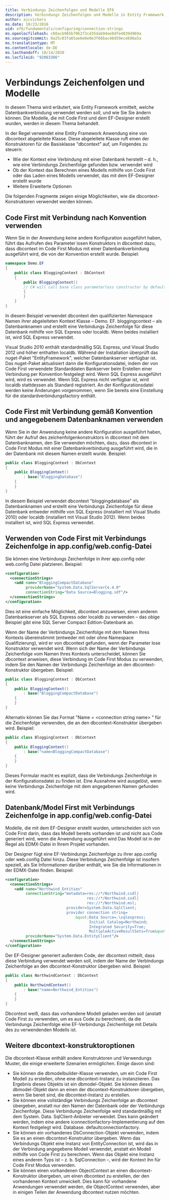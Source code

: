 ```yaml
---
title: Verbindungs Zeichenfolgen und Modelle EF6
description: Verbindungs Zeichenfolgen und Modelle in Entity Framework 6
author: ajcvickers
ms.date: 10/23/2016
uid: ef6/fundamentals/configuring/connection-strings
ms.openlocfilehash: c60acb965b7062f3cd35dab94ee8dfe48394969a
ms.sourcegitcommit: 0a25c03fa65ae6e0e0e3f66bac48d59eceb96a5a
ms.translationtype: MT
ms.contentlocale: de-DE
ms.lasthandoff: 10/14/2020
ms.locfileid: "92063386"
---
```

# <a name="connection-strings-and-models"></a>Verbindungs Zeichenfolgen und Modelle
In diesem Thema wird erläutert, wie Entity Framework ermittelt, welche Datenbankverbindung verwendet werden soll, und wie Sie Sie ändern können. Die Modelle, die mit Code First und dem EF-Designer erstellt wurden, werden in diesem Thema behandelt.  

In der Regel verwendet eine Entity Framework Anwendung eine von dbcontext abgeleitete Klasse. Diese abgeleitete Klasse ruft einen der Konstruktoren für die Basisklasse "dbcontext" auf, um Folgendes zu steuern:  

- Wie der Kontext eine Verbindung mit einer Datenbank herstellt – d. h., wie eine Verbindungs Zeichenfolge gefunden bzw. verwendet wird  
- Ob der Kontext das Berechnen eines Modells mithilfe von Code First oder das Laden eines Modells verwendet, das mit dem EF-Designer erstellt wurde  
- Weitere Erweiterte Optionen  

Die folgenden Fragmente zeigen einige Möglichkeiten, wie die dbcontext-Konstruktoren verwendet werden können.  

## <a name="use-code-first-with-connection-by-convention"></a>Code First mit Verbindung nach Konvention verwenden  

Wenn Sie in der Anwendung keine andere Konfiguration ausgeführt haben, führt das Aufrufen des Parameter losen Konstruktors in dbcontext dazu, dass dbcontext im Code First Modus mit einer Datenbankverbindung ausgeführt wird, die von der Konvention erstellt wurde. Beispiel:  

``` csharp  
namespace Demo.EF
{
    public class BloggingContext : DbContext
    {
        public BloggingContext()
        // C# will call base class parameterless constructor by default
        {
        }
    }
}
```  

In diesem Beispiel verwendet dbcontext den qualifizierten Namespace Namen ihrer abgeleiteten Kontext Klasse – Demo. EF. bloggingcontext – als Datenbanknamen und erstellt eine Verbindungs Zeichenfolge für diese Datenbank mithilfe von SQL Express oder localdb. Wenn beides installiert ist, wird SQL Express verwendet.  

Visual Studio 2010 enthält standardmäßig SQL Express, und Visual Studio 2012 und höher enthalten localdb. Während der Installation überprüft das nuget-Paket "EntityFramework", welcher Datenbankserver verfügbar ist. Das nuget-Paket aktualisiert dann die Konfigurationsdatei, indem der von Code First verwendete Standarddaten Bankserver beim Erstellen einer Verbindung per Konvention festgelegt wird. Wenn SQL Express ausgeführt wird, wird es verwendet. Wenn SQL Express nicht verfügbar ist, wird localdb stattdessen als Standard registriert. An der Konfigurationsdatei werden keine Änderungen vorgenommen, wenn Sie bereits eine Einstellung für die standardverbindungsfactory enthält.  

## <a name="use-code-first-with-connection-by-convention-and-specified-database-name"></a>Code First mit Verbindung gemäß Konvention und angegebenem Datenbanknamen verwenden  

Wenn Sie in der Anwendung keine andere Konfiguration ausgeführt haben, führt der Aufruf des zeichenfolgenkonstruktors in dbcontext mit dem Datenbanknamen, den Sie verwenden möchten, dazu, dass dbcontext in Code First Modus mit einer Datenbankverbindung ausgeführt wird, die in der Datenbank mit diesem Namen erstellt wurde. Beispiel:  

``` csharp  
public class BloggingContext : DbContext
{
    public BloggingContext()
        : base("BloggingDatabase")
    {
    }
}
```  

In diesem Beispiel verwendet dbcontext "bloggingdatabase" als Datenbanknamen und erstellt eine Verbindungs Zeichenfolge für diese Datenbank entweder mithilfe von SQL Express (installiert mit Visual Studio 2010) oder localdb (installiert mit Visual Studio 2012). Wenn beides installiert ist, wird SQL Express verwendet.  

## <a name="use-code-first-with-connection-string-in-appconfigwebconfig-file"></a>Verwenden von Code First mit Verbindungs Zeichenfolge in app.config/web.config-Datei  

Sie können eine Verbindungs Zeichenfolge in ihrer app.config oder web.config Datei platzieren. Beispiel:  

``` xml  
<configuration>
  <connectionStrings>
    <add name="BloggingCompactDatabase"
         providerName="System.Data.SqlServerCe.4.0"
         connectionString="Data Source=Blogging.sdf"/>
  </connectionStrings>
</configuration>
```  

Dies ist eine einfache Möglichkeit, dbcontext anzuweisen, einen anderen Datenbankserver als SQL Express oder localdb zu verwenden – das obige Beispiel gibt eine SQL Server Compact Edition-Datenbank an.  

Wenn der Name der Verbindungs Zeichenfolge mit dem Namen Ihres Kontexts übereinstimmt (entweder mit oder ohne Namespace Qualifizierung), wird er von dbcontext gefunden, wenn der Parameter lose Konstruktor verwendet wird. Wenn sich der Name der Verbindungs Zeichenfolge vom Namen Ihres Kontexts unterscheidet, können Sie dbcontext anweisen, diese Verbindung im Code First Modus zu verwenden, indem Sie den Namen der Verbindungs Zeichenfolge an den dbcontext-Konstruktor übergeben. Beispiel:  

``` csharp  
public class BloggingContext : DbContext
{
    public BloggingContext()
        : base("BloggingCompactDatabase")
    {
    }
}
```  

Alternativ können Sie das Format "Name = \<connection string name\> " für die Zeichenfolge verwenden, die an den dbcontext-Konstruktor übergeben wird. Beispiel:  

``` csharp  
public class BloggingContext : DbContext
{
    public BloggingContext()
        : base("name=BloggingCompactDatabase")
    {
    }
}
```  

Dieses Formular macht es explizit, dass die Verbindungs Zeichenfolge in der Konfigurationsdatei zu finden ist. Eine Ausnahme wird ausgelöst, wenn keine Verbindungs Zeichenfolge mit dem angegebenen Namen gefunden wird.  

## <a name="databasemodel-first-with-connection-string-in-appconfigwebconfig-file"></a>Datenbank/Model First mit Verbindungs Zeichenfolge in app.config/web.config-Datei  

Modelle, die mit dem EF-Designer erstellt wurden, unterscheiden sich von Code First darin, dass das Modell bereits vorhanden ist und nicht aus Code generiert wird, wenn die Anwendung ausgeführt wird Das Modell ist in der Regel als EDMX-Datei in Ihrem Projekt vorhanden.  

Der Designer fügt eine EF-Verbindungs Zeichenfolge zu ihrer app.config oder web.config Datei hinzu. Diese Verbindungs Zeichenfolge ist insofern speziell, als Sie Informationen darüber enthält, wie Sie die Informationen in der EDMX-Datei finden. Beispiel:  

``` xml  
<configuration>  
  <connectionStrings>  
    <add name="Northwind_Entities"  
         connectionString="metadata=res://*/Northwind.csdl|  
                                    res://*/Northwind.ssdl|  
                                    res://*/Northwind.msl;  
                           provider=System.Data.SqlClient;  
                           provider connection string=  
                               &quot;Data Source=.\sqlexpress;  
                                     Initial Catalog=Northwind;  
                                     Integrated Security=True;  
                                     MultipleActiveResultSets=True&quot;"  
         providerName="System.Data.EntityClient"/>  
  </connectionStrings>  
</configuration>
```  

Der EF-Designer generiert außerdem Code, der dbcontext mitteilt, dass diese Verbindung verwendet werden soll, indem der Name der Verbindungs Zeichenfolge an den dbcontext-Konstruktor übergeben wird. Beispiel:  

``` csharp  
public class NorthwindContext : DbContext
{
    public NorthwindContext()
        : base("name=Northwind_Entities")
    {
    }
}
```  

Dbcontext weiß, dass das vorhandene Modell geladen werden soll (anstatt Code First zu verwenden, um es aus Code zu berechnen), da die Verbindungs Zeichenfolge eine EF-Verbindungs Zeichenfolge mit Details des zu verwendenden Modells ist.  

## <a name="other-dbcontext-constructor-options"></a>Weitere dbcontext-konstruktoroptionen  

Die dbcontext-Klasse enthält andere Konstruktoren und Verwendungs Muster, die einige erweiterte Szenarien ermöglichen. Einige davon sind:  

- Sie können die dbmodelbuilder-Klasse verwenden, um ein Code First Modell zu erstellen, ohne eine dbcontext-Instanz zu instanziieren. Das Ergebnis dieses Objekts ist ein dbmodel-Objekt. Sie können dieses dbmodel-Objekt dann an einen der dbcontext-Konstruktoren übergeben, wenn Sie bereit sind, die dbcontext-Instanz zu erstellen.  
- Sie können eine vollständige Verbindungs Zeichenfolge an dbcontext übergeben, anstatt nur den Namen der Datenbank oder der Verbindungs Zeichenfolge. Diese Verbindungs Zeichenfolge wird standardmäßig mit dem System. Data. SqlClient-Anbieter verwendet. Dies kann geändert werden, indem eine andere iconnectionfactory-Implementierung auf den Kontext festgelegt wird. Database. defaultconnectionfactory.  
- Sie können ein vorhandenes DbConnection-Objekt verwenden, indem Sie es an einen dbcontext-Konstruktor übergeben. Wenn das Verbindungs Objekt eine Instanz von EntityConnection ist, wird das in der Verbindung angegebene Modell verwendet, anstatt ein Modell mithilfe von Code First zu berechnen. Wenn das Objekt eine Instanz eines anderen Typs ist – z. b. SqlConnection –, wird der Kontext ihn für Code First Modus verwenden.  
- Sie können einen vorhandenen ObjectContext an einen dbcontext-Konstruktor übergeben, um einen dbcontext zu erstellen, der den vorhandenen Kontext umwickelt. Dies kann für vorhandene Anwendungen verwendet werden, die ObjectContext verwenden, aber in einigen Teilen der Anwendung dbcontext nutzen möchten.  
